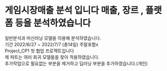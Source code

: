 # 게임시장매출 분석 입니다 매출, 장르 , 플랫폼 등을 분석하였습니다
일반분석과 머신러닝 모델을 이용해 분석하였습니다.\
기간 2022/6/27 ~ 2022/7/7 (총14일) 주말포함x\
Project_CP1 첫 협업 프로젝트입니다\
제 파트는 여러 회귀 모델들을 찾아 적용하였습니다.\
추가작업으로 필요없는 부분을 제거하고 딥러닝 부분을 추가하였습니다.(개인)
